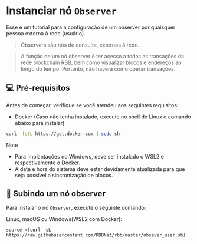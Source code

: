 # Instanciar nó `Observer`

Esse é um tutorial para a configuração de um observer por quaisquer pessoa externa à rede (usuário).

> Observers são nós de consulta, externos à rede.

> A função de um nó observer é ter acesso a todas as transações da rede blockchain RBB, bem como visualizar blocos e endereços ao longo do tempo. Portanto, não haverá como operar transações.

## 💻 Pré-requisitos

Antes de começar, verifique se você atendeu aos seguintes requisitos:

- Docker (Caso não tenha instalado, execute no shell do Linux o comando abaixo para instalar)
```bash
curl -fsSL https://get.docker.com | sudo sh
```

> [!NOTE]
> - Para implantações no Windows, deve ser instalado o WSL2 e respectivamente o Docker.
> - A data e hora do sistema deve estar devidamente atualizada para que seja possível a sincronização de blocos.

## 🚀 Subindo um nó observer

Para instalar o nó `Observer`, execute o seguinte comando:

Linux, macOS ou Windows(WSL2 com Docker):

```
source <(curl -sL https://raw.githubusercontent.com/RBBNet/rbb/master/obsever_user.sh)

```
